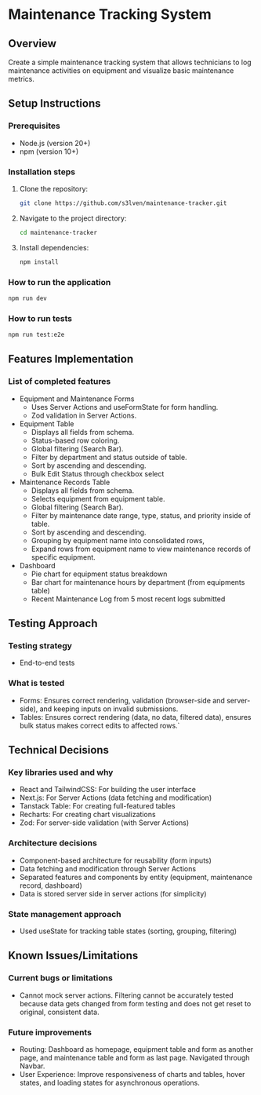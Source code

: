 # Maintenance Tracking System

## Overview
Create a simple maintenance tracking system that allows technicians to log maintenance activities on equipment and visualize basic maintenance metrics.

## Setup Instructions

### Prerequisites
- Node.js (version 20+)
- npm (version 10+)

### Installation steps
1. Clone the repository:
    ```bash
    git clone https://github.com/s3lven/maintenance-tracker.git
    ```
2. Navigate to the project directory:
    ```bash
    cd maintenance-tracker
    ```
3. Install dependencies:
    ```bash
    npm install
    ```

### How to run the application
```bash
npm run dev
```

### How to run tests
```bash
npm run test:e2e
```

## Features Implementation

### List of completed features
- Equipment and Maintenance Forms
  - Uses Server Actions and useFormState for form handling.
  - Zod validation in Server Actions.
- Equipment Table
  - Displays all fields from schema.
  - Status-based row coloring.
  - Global filtering (Search Bar).
  - Filter by department and status outside of table.
  - Sort by ascending and descending.
  - Bulk Edit Status through checkbox select
- Maintenance Records Table
  - Displays all fields from schema.
  - Selects equipment from equipment table.
  - Global filtering (Search Bar).
  - Filter by maintenance date range, type, status, and priority inside of table.
  - Sort by ascending and descending.
  - Grouping by equipment name into consolidated rows,
  - Expand rows from equipment name to view maintenance records of specific equipment.
- Dashboard
  - Pie chart for equipment status breakdown
  - Bar chart for maintenance hours by department (from equipments table)
  - Recent Maintenance Log from 5 most recent logs submitted

## Testing Approach

### Testing strategy
- End-to-end tests 

### What is tested
- Forms: Ensures correct rendering, validation (browser-side and server-side), and keeping inputs on invalid submissions.
- Tables: Ensures correct rendering (data, no data, filtered data), ensures bulk status makes correct edits to affected rows.`

## Technical Decisions

### Key libraries used and why
- React and TailwindCSS: For building the user interface
- Next.js: For Server Actions (data fetching and modification)
- Tanstack Table: For creating full-featured tables
- Recharts: For creating chart visualizations
- Zod: For server-side validation (with Server Actions)

### Architecture decisions
- Component-based architecture for reusability (form inputs)
- Data fetching and modification through Server Actions
- Separated features and components by entity (equipment, maintenance record, dashboard)
- Data is stored server side in server actions (for simplicity)

### State management approach
- Used useState for tracking table states (sorting, grouping, filtering)

## Known Issues/Limitations

### Current bugs or limitations
- Cannot mock server actions. Filtering cannot be accurately tested because data gets changed from form testing and does not get reset to original, consistent data. 


### Future improvements
- Routing: Dashboard as homepage, equipment table and form as another page, and maintenance table and form as last page. Navigated through Navbar. 
- User Experience: Improve responsiveness of charts and tables, hover states, and loading states for asynchronous operations.